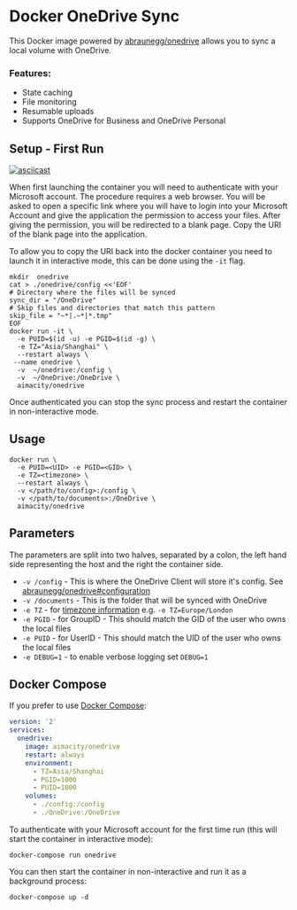 # Docker OneDrive Sync

This Docker image powered by [abraunegg/onedrive](https://github.com/abraunegg/onedrive) allows you to sync a local volume with OneDrive.

### Features:

* State caching
* File monitoring
* Resumable uploads
* Supports OneDrive for Business and OneDrive Personal

## Setup - First Run

[![asciicast](https://asciinema.org/a/jUXikuR4MHHHTgLBypWDKB6Vu.png)](https://asciinema.org/a/jUXikuR4MHHHTgLBypWDKB6Vu)

When first launching the container you will need to authenticate with your Microsoft account. The procedure requires a web browser. You will be asked to open a specific link where you will have to login into your Microsoft Account and give the application the permission to access your files. After giving the permission, you will be redirected to a blank page. Copy the URI of the blank page into the application.

To allow you to copy the URI back into the docker container you need to launch it in interactive mode, this can be done using the `-it` flag.


```shell
mkdir  onedrive
cat > ./onedrive/config <<'EOF'
# Directory where the files will be synced
sync_dir = "/OneDrive"
# Skip files and directories that match this pattern
skip_file = "~*|.~*|*.tmp"
EOF
docker run -it \
  -e PUID=$(id -u) -e PGID=$(id -g) \
  -e TZ="Asia/Shanghai" \
  --restart always \
 --name onedrive \
  -v  ~/onedrive:/config \
  -v  ~/OneDrive:/OneDrive \
  aimacity/onedrive
```

Once authenticated you can stop the sync process and restart the container in non-interactive mode.

## Usage

```shell
docker run \
  -e PUID=<UID> -e PGID=<GID> \
  -e TZ=<timezone> \
  --restart always \
  -v </path/to/config>:/config \
  -v </path/to/documents>:/OneDrive \
  aimacity/onedrive
```

## Parameters

The parameters are split into two halves, separated by a colon, the left hand side representing the host and the right the container side.

* `-v /config` - This is where the OneDrive Client will store it's config. See [abraunegg/onedrive#configuration](https://github.com/abraunegg/onedrive#configuration)
* `-v /documents` - This is the folder that will be synced with OneDrive
* `-e TZ` - for [timezone information](https://en.wikipedia.org/wiki/List_of_tz_database_time_zones) e.g. `-e TZ=Europe/London`
* `-e PGID` - for GroupID - This should match the GID of the user who owns the local files
* `-e PUID` - for UserID - This should match the UID of the user who owns the local files
* `-e DEBUG=1` - to enable verbose logging set `DEBUG=1`

## Docker Compose

If you prefer to use [Docker Compose](https://docs.docker.com/compose/):

```yml
version: '2'
services:
  onedrive:
    image: aimacity/onedrive
    restart: always
    environment:
      - TZ=Asia/Shanghai
      - PGID=1000
      - PUID=1000
    volumes:
      - ./config:/config
      - ./OneDrive:/OneDrive
```

To authenticate with your Microsoft account for the first time run (this will start the container in interactive mode):

```
docker-compose run onedrive
```

You can then start the container in non-interactive and run it as a background process:

```
docker-compose up -d
```
